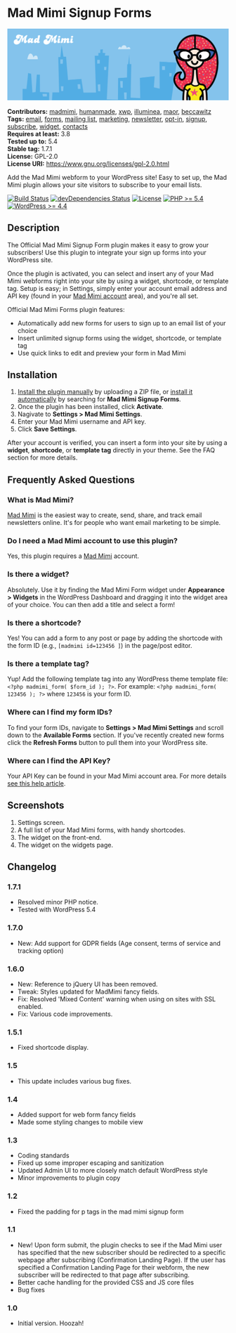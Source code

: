 # Mad Mimi Signup Forms #
![Banner Image](wp-org-assets/banner-1544x500.png)

**Contributors:** [madmimi](https://profiles.wordpress.org/madmimi), [humanmade](https://profiles.wordpress.org/humanmade), [xwp](https://profiles.wordpress.org/xwp), [illuminea](https://profiles.wordpress.org/illuminea), [maor](https://profiles.wordpress.org/maor), [beccawitz](https://profiles.wordpress.org/beccawitz)  
**Tags:** [email](https://wordpress.org/plugins/tags/email/), [forms](https://wordpress.org/plugins/tags/forms/), [mailing list](https://wordpress.org/plugins/tags/mailing-list/), [marketing](https://wordpress.org/plugins/tags/marketing/), [newsletter](https://wordpress.org/plugins/tags/newsletter/), [opt-in](https://wordpress.org/plugins/tags/opt-in/), [signup](https://wordpress.org/plugins/tags/signup/), [subscribe](https://wordpress.org/plugins/tags/subscribe/), [widget](https://wordpress.org/plugins/tags/widget/), [contacts](https://wordpress.org/plugins/tags/contacts/)  
**Requires at least:** 3.8  
**Tested up to:** 5.4  
**Stable tag:** 1.7.1  
**License:** GPL-2.0  
**License URI:** https://www.gnu.org/licenses/gpl-2.0.html  

Add the Mad Mimi webform to your WordPress site! Easy to set up, the Mad Mimi plugin allows your site visitors to subscribe to your email lists.

[![Build Status](https://travis-ci.org/madmimi/madmimi-wp.svg?branch=master)](https://travis-ci.org/madmimi/madmimi-wp) [![devDependencies Status](https://david-dm.org/madmimi/madmimi-wp/master/dev-status.svg)](https://david-dm.org/madmimi/madmimi-wp/master?type=dev) [![License](https://img.shields.io/badge/license-GPL--2.0-brightgreen.svg)](https://github.com/madmimi/madmimi-wp/blob/master/license.txt) [![PHP >= 5.4](https://img.shields.io/badge/php-%3E=%205.4-8892bf.svg)](https://secure.php.net/supported-versions.php) [![WordPress >= 4.4](https://img.shields.io/badge/wordpress-%3E=%204.4-blue.svg)](https://wordpress.org/download/release-archive/)  

## Description ##

The Official Mad Mimi Signup Form plugin makes it easy to grow your subscribers! Use this plugin to integrate your sign up forms into your WordPress site.

Once the plugin is activated, you can select and insert any of your Mad Mimi webforms right into your site by using a widget, shortcode, or template tag. Setup is easy; in Settings, simply enter your account email address and API key (found in your [Mad Mimi account](http://help.madmimi.com/where-can-i-find-my-api-key/) area), and you're all set.

Official Mad Mimi Forms plugin features:

* Automatically add new forms for users to sign up to an email list of your choice
* Insert unlimited signup forms using the widget, shortcode, or template tag
* Use quick links to edit and preview your form in Mad Mimi

## Installation ##

1. [Install the plugin manually](https://codex.wordpress.org/Managing_Plugins#Manual_Plugin_Installation) by uploading a ZIP file, or [install it automatically](https://codex.wordpress.org/Managing_Plugins#Automatic_Plugin_Installation) by searching for **Mad Mimi Signup Forms**.
2. Once the plugin has been installed, click **Activate**.
3. Nagivate to **Settings > Mad Mimi Settings**.
4. Enter your Mad Mimi username and API key.
5. Click **Save Settings**.

After your account is verified, you can insert a form into your site by using a **widget**, **shortcode**, or **template tag** directly in your theme. See the FAQ section for more details.

## Frequently Asked Questions ##

### What is Mad Mimi? ###

[Mad Mimi](https://madmimi.com) is the easiest way to create, send, share, and track email newsletters online. It's for people who want email marketing to be simple.

### Do I need a Mad Mimi account to use this plugin? ###

Yes, this plugin requires a [Mad Mimi](https://madmimi.com) account.

### Is there a widget? ###

Absolutely. Use it by finding the Mad Mimi Form widget under **Appearance > Widgets** in the WordPress Dashboard and dragging it into the widget area of your choice. You can then add a title and select a form!

### Is there a shortcode? ###

Yes! You can add a form to any post or page by adding the shortcode with the form ID (e.g., `[madmimi id=123456 ]`) in the page/post editor.

### Is there a template tag? ###

Yup! Add the following template tag into any WordPress theme template file: `<?php madmimi_form( $form_id ); ?>`. For example: `<?php madmimi_form( 123456 ); ?>` where `123456` is your form ID.

### Where can I find my form IDs? ###

To find your form IDs, navigate to **Settings > Mad Mimi Settings** and scroll down to the **Available Forms** section. If you've recently created new forms click the **Refresh Forms** button to pull them into your WordPress site.

### Where can I find the API Key? ###

Your API Key can be found in your Mad Mimi account area. For more details [see this help article](https://help.madmimi.com/where-can-i-find-my-api-key/).

## Screenshots ##

1. Settings screen.
2. A full list of your Mad Mimi forms, with handy shortcodes.
3. The widget on the front-end.
4. The widget on the widgets page.

## Changelog ##

### 1.7.1 ###
* Resolved minor PHP notice.
* Tested with WordPress 5.4

### 1.7.0 ###
* New: Add support for GDPR fields (Age consent, terms of service and tracking option)

### 1.6.0 ###
* New: Reference to jQuery UI has been removed.
* Tweak: Styles updated for MadMimi fancy fields.
* Fix: Resolved 'Mixed Content' warning when using on sites with SSL enabled.
* Fix: Various code improvements.

### 1.5.1 ###
* Fixed shortcode display.

### 1.5 ###
* This update includes various bug fixes.

### 1.4 ###
* Added support for web form fancy fields
* Made some styling changes to mobile view

### 1.3 ###
* Coding standards
* Fixed up some improper escaping and sanitization
* Updated Admin UI to more closely match default WordPress style
* Minor improvements to plugin copy

### 1.2 ###
* Fixed the padding for p tags in the mad mimi signup form

### 1.1 ###
* New! Upon form submit, the plugin checks to see if the Mad Mimi user has specified that the new subscriber should be redirected to a specific webpage after subscribing (Confirmation Landing Page). If the user has specified a Confirmation Landing Page for their webform, the new subscriber will be redirected to that page after subscribing.
* Better cache handling for the provided CSS and JS core files
* Bug fixes

### 1.0 ###
* Initial version. Hoozah!
